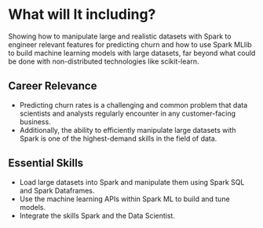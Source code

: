 # What will It including?
   Showing how to manipulate large and realistic datasets with Spark to engineer relevant features for predicting churn and  how to use Spark MLlib to build machine learning models with large datasets, far beyond what could be done with non-distributed technologies like scikit-learn.

## Career Relevance

   - Predicting churn rates is a challenging and common problem that data scientists and analysts regularly encounter in any customer-facing business. 
   - Additionally, the ability to efficiently manipulate large datasets with Spark is one of the highest-demand skills in the field of data.

## Essential Skills

   - Load large datasets into Spark and manipulate them using Spark SQL and Spark Dataframes.
   - Use the machine learning APIs within Spark ML to build and tune models.
   - Integrate the skills Spark and the Data Scientist. 
